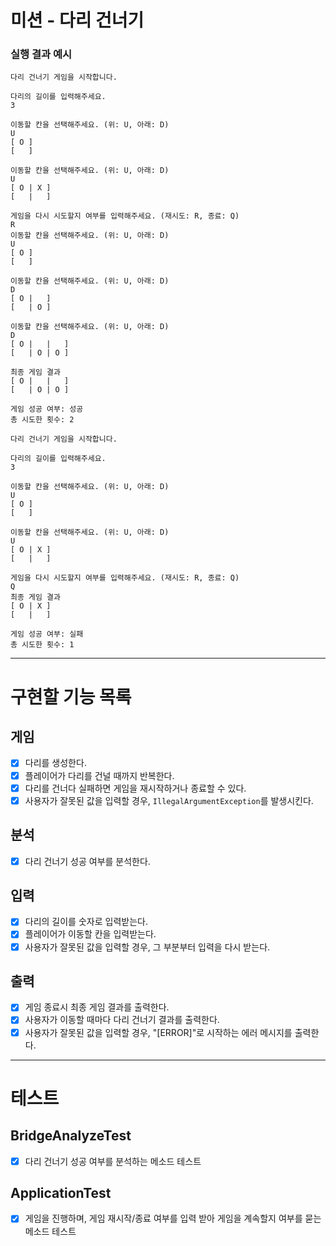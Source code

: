# 미션 - 다리 건너기

### 실행 결과 예시

```
다리 건너기 게임을 시작합니다.

다리의 길이를 입력해주세요.
3

이동할 칸을 선택해주세요. (위: U, 아래: D)
U
[ O ]
[   ]

이동할 칸을 선택해주세요. (위: U, 아래: D)
U
[ O | X ]
[   |   ]

게임을 다시 시도할지 여부를 입력해주세요. (재시도: R, 종료: Q)
R
이동할 칸을 선택해주세요. (위: U, 아래: D)
U
[ O ]
[   ]

이동할 칸을 선택해주세요. (위: U, 아래: D)
D
[ O |   ]
[   | O ]

이동할 칸을 선택해주세요. (위: U, 아래: D)
D
[ O |   |   ]
[   | O | O ]

최종 게임 결과
[ O |   |   ]
[   | O | O ]

게임 성공 여부: 성공
총 시도한 횟수: 2
```

```
다리 건너기 게임을 시작합니다.

다리의 길이를 입력해주세요.
3

이동할 칸을 선택해주세요. (위: U, 아래: D)
U
[ O ]
[   ]

이동할 칸을 선택해주세요. (위: U, 아래: D)
U
[ O | X ]
[   |   ]

게임을 다시 시도할지 여부를 입력해주세요. (재시도: R, 종료: Q)
Q
최종 게임 결과
[ O | X ]
[   |   ]

게임 성공 여부: 실패
총 시도한 횟수: 1
```

---

# 구현할 기능 목록

## 게임

- [x]  다리를 생성한다.
- [x]  플레이어가 다리를 건널 때까지 반복한다.
- [x]  다리를 건너다 실패하면 게임을 재시작하거나 종료할 수 있다.
- [x]  사용자가 잘못된 값을 입력할 경우, `IllegalArgumentException`를 발생시킨다.

## 분석

- [x]  다리 건너기 성공 여부를 분석한다.

## 입력

- [x]  다리의 길이를 숫자로 입력받는다.
- [x]  플레이어가 이동할 칸을 입력받는다.
- [x]  사용자가 잘못된 값을 입력할 경우, 그 부분부터 입력을 다시 받는다.

## 출력

- [x]  게임 종료시 최종 게임 결과를 출력한다.
- [x]  사용자가 이동할 때마다 다리 건너기 결과를 출력한다.
- [x]  사용자가 잘못된 값을 입력할 경우, "[ERROR]"로 시작하는 에러 메시지를 출력한다.

---

# 테스트

## BridgeAnalyzeTest

- [x]  다리 건너기 성공 여부를 분석하는 메소드 테스트

## ApplicationTest

- [x]  게임을 진행하며, 게임 재시작/종료 여부를 입력 받아 게임을 계속할지 여부를 묻는 메소드 테스트